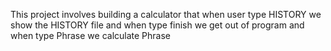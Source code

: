 This project involves building a calculator that when user type HISTORY we show the HISTORY file and when type finish we get out of program and when type Phrase we calculate Phrase
